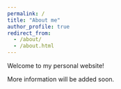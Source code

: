 ```yaml
---
permalink: /
title: "About me"
author_profile: true
redirect_from: 
  - /about/
  - /about.html
---
```


Welcome to my personal website!

More information will be added soon.

